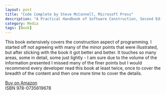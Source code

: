 ```yaml
---
layout: post
title: "Code Complete by Steve McConnell, Microsoft Press"
description: "A Practical Handbook of Software Construction, Second Edition"
category: Media
tags: [Book]
---
```

This book extensively covers the construction aspect of programming. I started off not agreeing with many of the minor points that were illustrated, but after sticking with the book it got better and better. It touches so many areas, some in detail, some just lightly - I am sure due to the volume of the information presented I missed many of the finer points but I would recommend every developer read this book at least twice, once to cover the breadth of the content and then one more time to cover the details.

[Buy on Amazon](http://www.amazon.com/Code-Complete-Practical-Handbook-Construction/dp/0735619670)  
ISBN 978-0735619678
